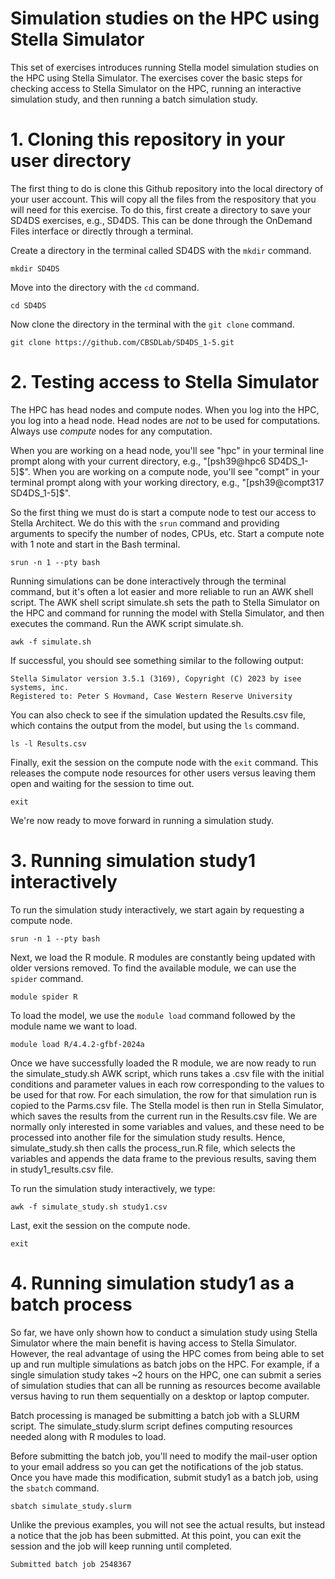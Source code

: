 # Simulation studies on the HPC using Stella Simulator

This set of exercises introduces running Stella model simulation studies on the HPC using Stella Simulator. The exercises cover the basic steps for checking access to Stella Simulator on the HPC, running an interactive simulation study, and then running a batch simulation study. 

# 1. Cloning this repository in your user directory

The first thing to do is clone this Github repository into the local directory of your user account. This will copy all the files from the respository that you will need for this exercise. To do this, first create a directory to save your SD4DS exercises, e.g., SD4DS. This can be done through the OnDemand Files interface or directly through a terminal.

Create a directory in the terminal called SD4DS with the `mkdir` command.

```         
mkdir SD4DS
```

Move into the directory with the `cd` command.

```         
cd SD4DS
```

Now clone the directory in the terminal with the `git clone` command.

```         
git clone https://github.com/CBSDLab/SD4DS_1-5.git
```

# 2. Testing access to Stella Simulator

The HPC has head nodes and compute nodes. When you log into the HPC, you log into a head node. Head nodes are *not* to be used for computations. Always use *compute* nodes for any computation. 

When you are working on a head node, you'll see "hpc" in your terminal line prompt along with your current directory, e.g., "[psh39@hpc6 SD4DS_1-5]$". When you are working on a compute node, you'll see "compt" in your terminal prompt along with your working directory, e.g., "[psh39@compt317 SD4DS_1-5]$". 

So the first thing we must do is start a compute node to test our access to Stella Architect. We do this with the `srun` command and providing arguments to specify the number of nodes, CPUs, etc. Start a compute note with 1 note and start in the Bash terminal.

```         
srun -n 1 --pty bash
```

Running simulations can be done interactively through the terminal command, but it's often a lot easier and more reliable to run an AWK shell script. The AWK shell script simulate.sh sets the path to Stella Simulator on the HPC and command for running the model with Stella Simulator, and then executes the command. Run the AWK script simulate.sh.

```         
awk -f simulate.sh
```

If successful, you should see something similar to the following output:
```
Stella Simulator version 3.5.1 (3169), Copyright (C) 2023 by isee systems, inc.
Registered to: Peter S Hovmand, Case Western Reserve University
```

You can also check to see if the simulation updated the Results.csv file, which contains the output from the model, but using the `ls` command.

```         
ls -l Results.csv
```

Finally, exit the session on the compute node with the `exit` command. This releases the compute node resources for other users versus leaving them open and waiting for the session to time out. 

```
exit
```

We're now ready to move forward in running a simulation study. 

# 3. Running simulation study1 interactively

To run the simulation study interactively, we start again by requesting a compute node. 

```         
srun -n 1 --pty bash
```

Next, we load the R module. R modules are constantly being updated with older versions removed. To find the available module, we can use the `spider` command. 

```
module spider R
```

To load the model, we use the `module load` command followed by the module name we want to load. 

```
module load R/4.4.2-gfbf-2024a
```

Once we have successfully loaded the R module, we are now ready to run the simulate_study.sh AWK script, which runs takes a .csv file with the initial conditions and parameter values in each row corresponding to the values to be used for that row. For each simulation, the row for that simulation run is copied to the Parms.csv file. The Stella model is then run in Stella Simulator, which saves the results from the current run in the Results.csv file. We are normally only interested in some variables and values, and these need to be processed into another file for the simulation study results. Hence, simulate_study.sh then calls the process_run.R file, which selects the variables and appends the data frame to the previous results, saving them in study1_results.csv file. 

To run the simulation study interactively, we type:

```
awk -f simulate_study.sh study1.csv
```

Last, exit the session on the compute node. 

```
exit
```

# 4. Running simulation study1 as a batch process

So far, we have only shown how to conduct a simulation study using Stella Simulator where the main benefit is having access to Stella Simulator. However, the real advantage of using the HPC comes from being able to set up and run multiple simulations as batch jobs on the HPC. For example, if a single simulation study takes ~2 hours on the HPC, one can submit a series of simulation studies that can all be running as resources become available versus having to run them sequentially on a desktop or laptop computer. 

Batch processing is managed be submitting a batch job with a SLURM script. The simulate_study.slurm script defines computing resources needed along with R modules to load. 

Before submitting the batch job, you'll need to modify the mail-user option to your email address so you can get the notifications of the job status. Once you have made this modification, submit study1 as a batch job, using the `sbatch` command.

```
sbatch simulate_study.slurm
```

Unlike the previous examples, you will not see the actual results, but instead a notice that the job has been submitted. At this point, you can exit the session and the job will keep running until completed. 

```
Submitted batch job 2548367
```

